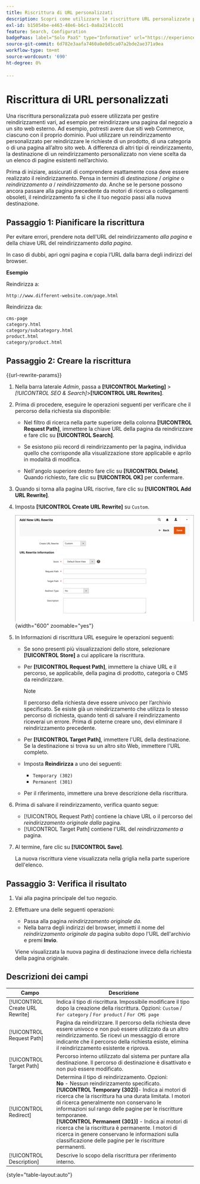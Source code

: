 ```yaml
---
title: Riscrittura di URL personalizzati
description: Scopri come utilizzare le riscritture URL personalizzate per gestire reindirizzamenti vari nel tuo store di Commerce.
exl-id: b15054be-e463-48e6-b6c1-0a8a2141cc01
feature: Search, Configuration
badgePaas: label="Solo PaaS" type="Informative" url="https://experienceleague.adobe.com/en/docs/commerce/user-guides/product-solutions" tooltip="Applicabile solo ai progetti Adobe Commerce on Cloud (infrastruttura PaaS gestita da Adobe) e ai progetti on-premise."
source-git-commit: 6d782e3aafa7460a0e0d5ca07a2bde2ae371a9ea
workflow-type: tm+mt
source-wordcount: '690'
ht-degree: 0%

---
```


# Riscrittura di URL personalizzati

Una riscrittura personalizzata può essere utilizzata per gestire reindirizzamenti vari, ad esempio per reindirizzare una pagina dal negozio a un sito web esterno. Ad esempio, potresti avere due siti web Commerce, ciascuno con il proprio dominio. Puoi utilizzare un reindirizzamento personalizzato per reindirizzare le richieste di un prodotto, di una categoria o di una pagina all’altro sito web. A differenza di altri tipi di reindirizzamento, la destinazione di un reindirizzamento personalizzato non viene scelta da un elenco di pagine esistenti nell’archivio.

Prima di iniziare, assicurati di comprendere esattamente cosa deve essere realizzato il reindirizzamento. Pensa in termini di _destinazione_ / _origine_ o _reindirizzamento a_ / _reindirizzamento da_. Anche se le persone possono ancora passare alla pagina precedente da motori di ricerca o collegamenti obsoleti, il reindirizzamento fa sì che il tuo negozio passi alla nuova destinazione.

## Passaggio 1: Pianificare la riscrittura

Per evitare errori, prendere nota dell&#39;URL del reindirizzamento _alla pagina_ e della chiave URL del reindirizzamento _dalla pagina_.

In caso di dubbi, apri ogni pagina e copia l’URL dalla barra degli indirizzi del browser.

**Esempio**

Reindirizza a:

    http://www.different-website.com/page.html

Reindirizza da:

    cms-page
    category.html
    category/subcategory.html
    product.html
    category/product.html

## Passaggio 2: Creare la riscrittura

{{url-rewrite-params}}

1. Nella barra laterale _Admin_, passa a **[!UICONTROL Marketing]** > _[!UICONTROL SEO & Search]_>**[!UICONTROL URL Rewrites]**.

1. Prima di procedere, eseguire le operazioni seguenti per verificare che il percorso della richiesta sia disponibile:

   - Nel filtro di ricerca nella parte superiore della colonna **[!UICONTROL Request Path]**, immettere la chiave URL della pagina da reindirizzare e fare clic su **[!UICONTROL Search]**.

   - Se esistono più record di reindirizzamento per la pagina, individua quello che corrisponde alla visualizzazione store applicabile e aprilo in modalità di modifica.

   - Nell&#39;angolo superiore destro fare clic su **[!UICONTROL Delete]**. Quando richiesto, fare clic su **[!UICONTROL OK]** per confermare.

1. Quando si torna alla pagina URL riscrive, fare clic su **[!UICONTROL Add URL Rewrite]**.

1. Imposta **[!UICONTROL Create URL Rewrite]** su `Custom`.

   ![Riscritture URL - personalizzato](./assets/url-rewrite-custom.png){width="600" zoomable="yes"}

1. In Informazioni di riscrittura URL eseguire le operazioni seguenti:

   - Se sono presenti più visualizzazioni dello store, selezionare **[!UICONTROL Store]** a cui applicare la riscrittura.

   - Per **[!UICONTROL Request Path]**, immettere la chiave URL e il percorso, se applicabile, della pagina di prodotto, categoria o CMS da reindirizzare.

     >[!NOTE]
     >
     >Il percorso della richiesta deve essere univoco per l’archivio specificato. Se esiste già un reindirizzamento che utilizza lo stesso percorso di richiesta, quando tenti di salvare il reindirizzamento riceverai un errore. Prima di poterne creare uno, devi eliminare il reindirizzamento precedente.

   - Per **[!UICONTROL Target Path]**, immettere l&#39;URL della destinazione. Se la destinazione si trova su un altro sito Web, immettere l&#39;URL completo.

   - Imposta **Reindirizza** a uno dei seguenti:

      - `Temporary (302)`
      - `Permanent (301)`

   - Per il riferimento, immettere una breve descrizione della riscrittura.

1. Prima di salvare il reindirizzamento, verifica quanto segue:

   - [!UICONTROL Request Path] contiene la chiave URL o il percorso del _reindirizzamento originale dalla_ pagina.
   - [!UICONTROL Target Path] contiene l&#39;URL del _reindirizzamento a_ pagina.

1. Al termine, fare clic su **[!UICONTROL Save]**.

   La nuova riscrittura viene visualizzata nella griglia nella parte superiore dell&#39;elenco.

## Passaggio 3: Verifica il risultato

1. Vai alla pagina principale del tuo negozio.

1. Effettuare una delle seguenti operazioni:

   - Passa alla pagina _reindirizzamento originale da_.
   - Nella barra degli indirizzi del browser, immetti il nome del _reindirizzamento originale da_ pagina subito dopo l&#39;URL dell&#39;archivio e premi **Invio**.

   Viene visualizzata la nuova pagina di destinazione invece della richiesta della pagina originale.

## Descrizioni dei campi

| Campo | Descrizione |
|--- |--- |
| [!UICONTROL Create URL Rewrite] | Indica il tipo di riscrittura. Impossibile modificare il tipo dopo la creazione della riscrittura. Opzioni: `Custom` / `For category` / `For product` / `For CMS page` |
| [!UICONTROL Request Path] | Pagina da reindirizzare. Il percorso della richiesta deve essere univoco e non può essere utilizzato da un altro reindirizzamento. Se ricevi un messaggio di errore indicante che il percorso della richiesta esiste, elimina il reindirizzamento esistente e riprova. |
| [!UICONTROL Target Path] | Percorso interno utilizzato dal sistema per puntare alla destinazione. Il percorso di destinazione è disattivato e non può essere modificato. |
| [!UICONTROL Redirect] | Determina il tipo di reindirizzamento. Opzioni: <br/>**No** - Nessun reindirizzamento specificato. <br/>**[!UICONTROL Temporary (302)]**- Indica ai motori di ricerca che la riscrittura ha una durata limitata. I motori di ricerca generalmente non conservano le informazioni sul rango delle pagine per le riscritture temporanee.<br/>**[!UICONTROL Permanent (301)]** - Indica ai motori di ricerca che la riscrittura è permanente. I motori di ricerca in genere conservano le informazioni sulla classificazione delle pagine per le riscritture permanenti. |
| [!UICONTROL Description] | Descrive lo scopo della riscrittura per riferimento interno. |

{style="table-layout:auto"}
